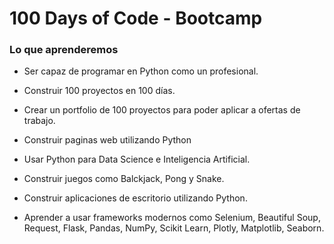 # 100 Days of Code - Bootcamp

### Lo que aprenderemos

- Ser capaz de programar en Python como un profesional.

- Construir 100 proyectos en 100 días.

- Crear un portfolio de 100 proyectos para poder aplicar a ofertas de trabajo.

- Construir paginas web utilizando Python

- Usar Python para Data Science e Inteligencia Artificial. 

- Construir juegos como Balckjack, Pong y Snake.

- Construir aplicaciones de escritorio utilizando Python.

- Aprender a usar frameworks modernos como Selenium, Beautiful Soup, Request, Flask, Pandas, NumPy, Scikit Learn, Plotly, Matplotlib, Seaborn.

